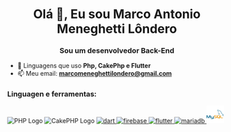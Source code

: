 <h1 align="center">Olá 👋, Eu sou Marco Antonio Meneghetti Lôndero</h1>
<h3 align="center">Sou um desenvolvedor Back-End</h3>

- 🌱 Linguagens que uso **Php, CakePhp e Flutter**
- 📫 Meu email: **marcomeneghettilondero@gmail.com**

<h3 align="left">Linguagen e ferramentas:</h3>
<p align="left"> <img src="https://www.php.net/images/logos/new-php-logo.svg" alt="PHP Logo" width="80"/> <img src="https://cakephp.org/img/cake-logo.png" alt="CakePHP Logo" width="100"/> <a href="https://dart.dev" target="_blank" rel="noreferrer"> <img src="https://www.vectorlogo.zone/logos/dartlang/dartlang-icon.svg" alt="dart" width="40" height="40"/> </a> <a href="https://firebase.google.com/" target="_blank" rel="noreferrer"> <img src="https://www.vectorlogo.zone/logos/firebase/firebase-icon.svg" alt="firebase" width="40" height="40"/> </a> <a href="https://flutter.dev" target="_blank" rel="noreferrer"> <img src="https://www.vectorlogo.zone/logos/flutterio/flutterio-icon.svg" alt="flutter" width="40" height="40"/> </a> <a href="https://mariadb.org/" target="_blank" rel="noreferrer"> <img src="https://www.vectorlogo.zone/logos/mariadb/mariadb-icon.svg" alt="mariadb" width="40" height="40"/> </a> <a href="https://www.mysql.com/" target="_blank" rel="noreferrer"> <img src="https://raw.githubusercontent.com/devicons/devicon/master/icons/mysql/mysql-original-wordmark.svg" alt="mysql" width="40" height="40"/> </a> </p>
